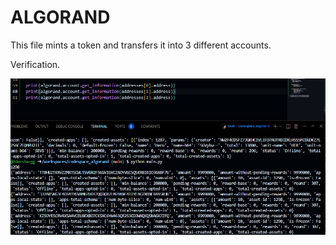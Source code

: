 # ALGORAND

This file mints a token and transfers it into 3 different accounts.

Verification.

![alt text](image.png)
